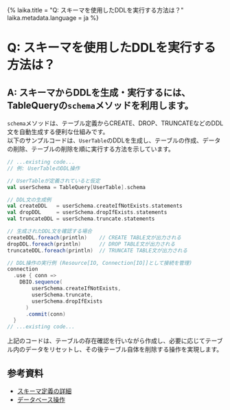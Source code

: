 {%
  laika.title = "Q: スキーマを使用したDDLを実行する方法は？"
  laika.metadata.language = ja
%}

# Q: スキーマを使用したDDLを実行する方法は？

## A: スキーマからDDLを生成・実行するには、TableQueryの`schema`メソッドを利用します。  
`schema`メソッドは、テーブル定義からCREATE、DROP、TRUNCATEなどのDDL文を自動生成する便利な仕組みです。  
以下のサンプルコードは、`UserTable`のDDLを生成し、テーブルの作成、データの削除、テーブルの削除を順に実行する方法を示しています。

```scala 3
// ...existing code...
// 例: UserTableのDDL操作

// UserTableが定義されていると仮定
val userSchema = TableQuery[UserTable].schema

// DDL文の生成例
val createDDL   = userSchema.createIfNotExists.statements
val dropDDL     = userSchema.dropIfExists.statements
val truncateDDL = userSchema.truncate.statements

// 生成されたDDL文を確認する場合
createDDL.foreach(println)    // CREATE TABLE文が出力される
dropDDL.foreach(println)      // DROP TABLE文が出力される
truncateDDL.foreach(println)  // TRUNCATE TABLE文が出力される

// DDL操作の実行例 (Resource[IO, Connection[IO]]として接続を管理)
connection
  .use { conn =>
    DBIO.sequence(
        userSchema.createIfNotExists,
        userSchema.truncate,
        userSchema.dropIfExists
      )
      .commit(conn)
  }
// ...existing code...
```

上記のコードは、テーブルの存在確認を行いながら作成し、必要に応じてテーブル内のデータをリセットし、その後テーブル自体を削除する操作を実現します。

## 参考資料
- [スキーマ定義の詳細](/ja/tutorial/Schema.md)  
- [データベース操作](/ja/tutorial/Database-Operations.md)
